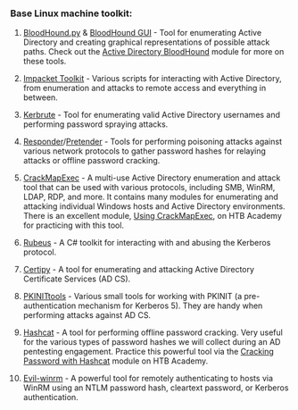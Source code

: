 
### Base Linux machine toolkit: 

1. [BloodHound.py](https://github.com/fox-it/BloodHound.py) & [BloodHound GUI](https://github.com/BloodHoundAD/BloodHound) - Tool for enumerating Active Directory and creating graphical representations of possible attack paths. Check out the [Active Directory BloodHound](https://academy.hackthebox.com/course/preview/active-directory-bloodhound) module for more on these tools.
    
2. [Impacket Toolkit](https://github.com/fortra/impacket) - Various scripts for interacting with Active Directory, from enumeration and attacks to remote access and everything in between.
    
3. [Kerbrute](https://github.com/ropnop/kerbrute) - Tool for enumerating valid Active Directory usernames and performing password spraying attacks.
    
4. [Responder](https://github.com/lgandx/Responder)/[Pretender](https://github.com/RedTeamPentesting/pretender) - Tools for performing poisoning attacks against various network protocols to gather password hashes for relaying attacks or offline password cracking.
    
5. [CrackMapExec](https://github.com/Porchetta-Industries/CrackMapExec) - A multi-use Active Directory enumeration and attack tool that can be used with various protocols, including SMB, WinRM, LDAP, RDP, and more. It contains many modules for enumerating and attacking individual Windows hosts and Active Directory environments. There is an excellent module, [Using CrackMapExec](https://academy.hackthebox.com/course/preview/using-crackmapexec), on HTB Academy for practicing with this tool. 
    
6. [Rubeus](https://github.com/GhostPack/Rubeus) - A C# toolkit for interacting with and abusing the Kerberos protocol.
    
7. [Certipy](https://github.com/ly4k/Certipy) - A tool for enumerating and attacking Active Directory Certificate Services (AD CS).
    
8. [PKINITtools](https://github.com/dirkjanm/PKINITtools/) - Various small tools for working with PKINIT (a pre-authentication mechanism for Kerberos 5). They are handy when performing attacks against AD CS.
    
9. [Hashcat](https://hashcat.net/hashcat/) - A tool for performing offline password cracking. Very useful for the various types of password hashes we will collect during an AD pentesting engagement. Practice this powerful tool via the [Cracking Password with Hashcat](https://academy.hackthebox.com/course/preview/cracking-passwords-with-hashcat) module on HTB Academy.
    
10. [Evil-winrm](https://github.com/Hackplayers/evil-winrm) - A powerful tool for remotely authenticating to hosts via WinRM using an NTLM password hash, cleartext password, or Kerberos authentication.